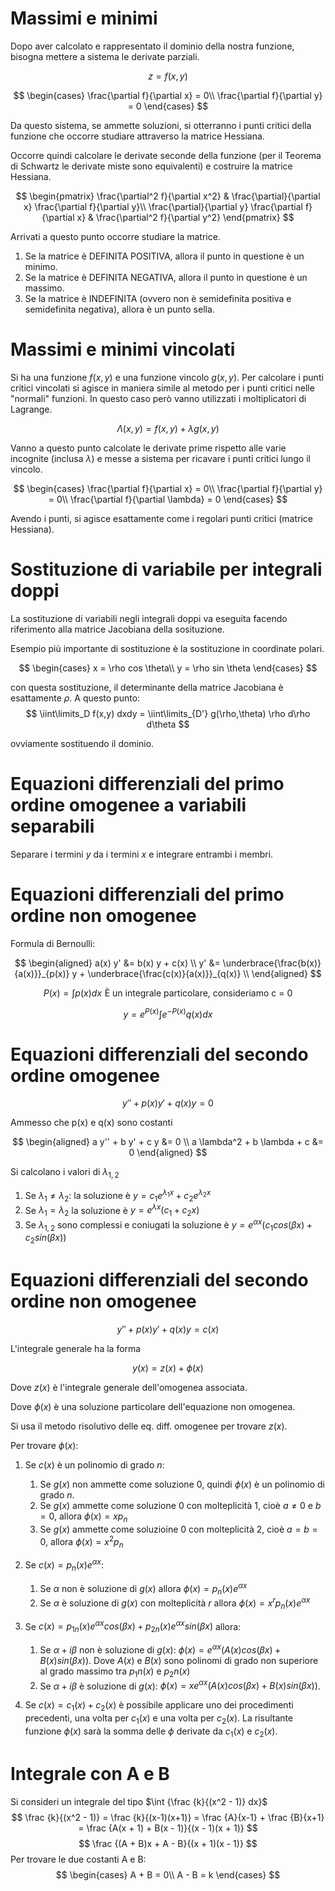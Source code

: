 # Massimi e minimi

Dopo aver calcolato e rappresentato il dominio della nostra funzione, bisogna
mettere a sistema le derivate parziali.

$$ z = f(x,y) $$

$$
\begin{cases}
\frac{\partial f}{\partial x} = 0\\
\frac{\partial f}{\partial y} = 0
\end{cases}
$$

Da questo sistema, se ammette soluzioni, si otterranno i punti critici della
funzione che occorre studiare attraverso la matrice Hessiana.

Occorre quindi calcolare le derivate seconde della funzione
(per il Teorema di Schwartz le derivate miste sono equivalenti)
e costruire la matrice Hessiana.

$$
\begin{pmatrix}
\frac{\partial^2 f}{\partial x^2} & 
\frac{\partial}{\partial x} \frac{\partial f}{\partial y}\\
\frac{\partial}{\partial y} \frac{\partial f}{\partial x} &
\frac{\partial^2 f}{\partial y^2}
\end{pmatrix}
$$

Arrivati a questo punto occorre studiare la matrice.
1. Se la matrice è DEFINITA POSITIVA, allora il punto in questione è un minimo.
2. Se la matrice è DEFINITA NEGATIVA, allora il punto in questione è un massimo.
3. Se la matrice è INDEFINITA (ovvero non è semidefinita positiva e 
   semidefinita negativa), allora è un punto sella.

# Massimi e minimi vincolati

Si ha una funzione $f(x,y)$ e una funzione vincolo $g(x,y)$.
Per calcolare i punti critici vincolati si agisce in maniera simile al metodo
per i punti critici nelle "normali" funzioni. In questo caso però vanno utilizzati
i moltiplicatori di Lagrange.

$$
\Lambda(x,y) = f(x,y) + \lambda g(x,y)
$$

Vanno a questo punto calcolate le derivate prime rispetto alle varie incognite
(inclusa $\lambda$) e messe a sistema per ricavare i punti critici lungo il 
vincolo.

$$
\begin{cases}
\frac{\partial f}{\partial x} = 0\\
\frac{\partial f}{\partial y} = 0\\
\frac{\partial f}{\partial \lambda} = 0
\end{cases}
$$

Avendo i punti, si agisce esattamente come i regolari punti critici
(matrice Hessiana).

# Sostituzione di variabile per integrali doppi

La sostituzione di variabili negli integrali doppi va eseguita facendo
riferimento alla matrice Jacobiana della sosituzione.

Esempio più importante di sostituzione è la sostituzione in
coordinate polari.

$$
\begin{cases}
x = \rho cos \theta\\
y = \rho sin \theta
\end{cases}
$$

con questa sostituzione, il determinante della matrice Jacobiana
è esattamente $\rho$.
A questo punto:
$$
\iint\limits_D f(x,y) dxdy = \iint\limits_{D'} g(\rho,\theta) \rho d\rho d\theta
$$

ovviamente sostituendo il dominio.

# Equazioni differenziali del primo ordine omogenee a variabili separabili

Separare i termini $y$ da i termini $x$ e integrare entrambi i membri.

# Equazioni differenziali del primo ordine non omogenee

Formula di Bernoulli:

$$
\begin{aligned}
a(x) y' &= b(x) y + c(x) \\
y' &= \underbrace{\frac{b(x)}{a(x)}}_{p(x)} y + \underbrace{\frac{c(x)}{a(x)}}_{q(x)} \\
\end{aligned}
$$

$$
P(x) = \int p(x) dx \, \, \text{È un integrale particolare, consideriamo c = 0}
$$

$$
y = e^{P(x)} \int e^{-P(x)} q(x) dx
$$

# Equazioni differenziali del secondo ordine omogenee

$$
y'' + p(x) y' + q(x) y = 0
$$

Ammesso che p(x) e q(x) sono costanti

$$
\begin{aligned}
a y'' + b y' + c y &= 0 \\
a \lambda^2 + b \lambda + c &= 0
\end{aligned}
$$

Si calcolano i valori di $\lambda_{1,2}$

1. Se $\lambda_1 \neq \lambda_2$:
   la soluzione è $y = c_1 e^{\lambda_1 x} + c_2 e^{\lambda_2 x}$
2. Se $\lambda_1 = \lambda_2$
   la soluzione è $y = e^{\lambda x} (c_1 + c_2 x)$
3. Se $\lambda_{1,2}$ sono complessi e coniugati
   la soluzione è $y = e^{\alpha x} (c_1 cos(\beta x) + c_2 sin(\beta x))$

# Equazioni differenziali del secondo ordine non omogenee

$$
y'' + p(x) y' + q(x) y = c(x)
$$

L'integrale generale ha la forma

$$y(x) = z(x) + \phi(x)$$

Dove $z(x)$ è l'integrale generale dell'omogenea associata.

Dove $\phi(x)$ è una soluzione particolare dell'equazione non omogenea.

Si usa il metodo risolutivo delle eq. diff. omogenee per trovare $z(x)$.

Per trovare $\phi(x)$:

1. Se $c(x)$ è un polinomio di grado $n$:

   1. Se $g(x)$ non ammette come soluzione $0$, quindi $\phi(x)$ è un polinomio di grado $n$.
   2. Se $g(x)$ ammette come soluzione $0$ con molteplicità $1$, cioè $a \neq 0$ e $b = 0$, allora $\phi(x) = x p_n$
   3. Se $g(x)$ ammette come soluzioine $0$ con molteplicità $2$, cioè $a = b = 0$, allora $\phi(x) = x^2 p_n$

2. Se $c(x) = p_n(x) e^{\alpha x}$:

   1. Se $\alpha$ non è soluzione di $g(x)$ allora $\phi(x) = p_n(x) e^{\alpha x}$
   2. Se $\alpha$ è soluzione di $g(x)$ con molteplicità $r$ allora $\phi(x) = x^r p_n(x) e^{\alpha x}$

3. Se $c(x) = p_{1n}(x) e^{\alpha x} cos(\beta x) + p_{2n}(x) e^{\alpha x} sin(\beta x)$ allora:

   1. Se $\alpha + i \beta$ non è soluzione di $g(x)$:
      $\phi(x) = e^{\alpha x} (A(x) cos(\beta x) + B(x) sin(\beta x))$.
      Dove $A(x)$ e $B(x)$ sono polinomi di grado non superiore al grado massimo tra $p_1n(x)$ e $p_2n(x)$
   2. Se $\alpha + i \beta$ è soluzione di $g(x)$:
      $\phi(x) = x e^{\alpha x} (A(x) cos(\beta x) + B(x) sin(\beta x))$.

4. Se $c(x) = c_1(x) + c_2(x)$ è possibile applicare uno dei procedimenti precedenti, una volta per
   $c_1(x)$ e una volta per $c_2(x)$. La risultante funzione $\phi (x)$ sarà la somma delle $\phi$ derivate
   da $c_1(x)$ e $c_2(x)$.

# Integrale con A e B
Si consideri un integrale del tipo $\int {\frac {k}{(x^2 - 1)} dx}$
$$
\frac {k}{(x^2 - 1)} = \frac {k}{(x-1)(x+1)} = \frac {A}{x-1} + \frac {B}{x+1}
= \frac {A(x + 1) + B(x - 1)}{(x - 1)(x + 1)}
$$
$$
\frac {(A + B)x + A - B}{(x + 1)(x - 1)}
$$
Per trovare le due costanti A e B:
$$
\begin{cases}
A + B = 0\\
A - B = k
\end{cases}
$$
